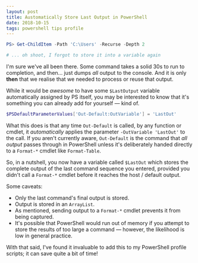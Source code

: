 ```yaml
---
layout: post
title: Austomatically Store Last Output in PowerShell
date: 2018-10-15
tags: powershell tips profile
---
```


```powershell
PS> Get-ChildItem -Path 'C:\Users' -Recurse -Depth 2

# ... oh shoot, I forgot to store it into a variable again
```

I'm sure we've all been there. Some command takes a solid 30s to run to completion, and then... just
dumps _all_ output to the console. And it is only **then** that we realise that we needed to process
or reuse that output.

While it would be _awesome_ to have some `$LastOutput` variable automatically assigned by PS itself,
you may be interested to know that it's something you can already add for yourself &mdash; kind of.

```powershell
$PSDefaultParameterValues['Out-Default:OutVariable'] = 'LastOut'
```

What this does is that any time `Out-Default` is called, by any function or cmdlet, it
_automatically_ applies the parameter `-OutVariable 'LastOut'` to the call. If you aren't currently
aware, `Out-Default` is the command that _all output_ passes through in PowerShell unless it's
deliberately handed directly to a `Format-*` cmdlet like `Format-Table`.

So, in a nutshell, you now have a variable called `$LastOut` which stores the complete output of the
last command sequence you entered, provided you didn't call a `Format-*` cmdlet before it reaches
the host / default output.

Some caveats:

* Only the last command's final output is stored.
* Output is stored in an `ArrayList`.
* As mentioned, sending output to a `Format-*` cmdlet prevents it from being captured.
* It's possible that PowerShell would run out of memory if you attempt to store the results of too large a command &mdash; however, the likelihood is low in general practice.

With that said, I've found it invaluable to add this to my PowerShell profile scripts; it can save
quite a bit of time!